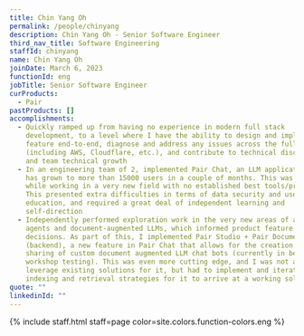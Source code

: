 ```yaml
---
title: Chin Yang Oh
permalink: /people/chinyang
description: Chin Yang Oh - Senior Software Engineer
third_nav_title: Software Engineering
staffId: chinyang
name: Chin Yang Oh
joinDate: March 6, 2023
functionId: eng
jobTitle: Senior Software Engineer
curProducts:
  - Pair
pastProducts: []
accomplishments:
  - Quickly ramped up from having no experience in modern full stack
    development, to a level where I have the ability to design and implement a
    feature end-to-end, diagnose and address any issues across the full stack
    (including AWS, Cloudflare, etc.), and contribute to technical discussions
    and team technical growth
  - In an engineering team of 2, implemented Pair Chat, an LLM application which
    has grown to more than 15000 users in a couple of months. This was done
    while working in a very new field with no established best tools/practices.
    This presented extra difficulties in terms of data security and user
    education, and required a great deal of independent learning and
    self-direction
  - Independently performed exploration work in the very new areas of autonomous
    agents and document-augmented LLMs, which informed product feature
    decisions. As part of this, I implemented Pair Studio + Pair Documents
    (backend), a new feature in Pair Chat that allows for the creation and
    sharing of custom document augmented LLM chat bots (currently in beta with
    workshop testing). This was even more cutting edge, and I was not able to
    leverage existing solutions for it, but had to implement and iterate on the
    indexing and retrieval strategies for it to arrive at a working solution
quote: ""
linkedinId: ""
---
```


{% include staff.html staff=page color=site.colors.function-colors.eng %}
